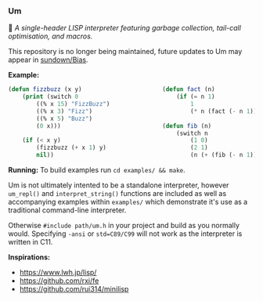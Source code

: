 ### Um

:city_sunrise: <i>A single-header LISP interpreter featuring garbage collection, tail-call optimisation, and macros.</i>

This repository is no longer being maintained, future updates to Um may appear in [sundown/Bias](https://github.com/sundown/Bias).

**Example:**

```lisp
(defun fizzbuzz (x y)                       (defun fact (n)
    (print (switch 0                            (if (= n 1)
        ((% x 15) "FizzBuzz")                       1
        ((% x 3) "Fizz")                            (* n (fact (- n 1)))))
        ((% x 5) "Buzz")
        (0 x)))                             (defun fib (n)
                                                (switch n
    (if (< x y)                                     (1 0)
        (fizzbuzz (+ x 1) y)                        (2 1)
        nil))                                       (n (+ (fib (- n 1)) (fib (- n 2))))))
```

**Running:**
To build examples run `cd examples/ && make`.

Um is not ultimately intented to be a standalone interpreter, however `um_repl()` and `interpret_string()` functions are included as well as accompanying examples within `examples/` which demonstrate it's use as a traditional command-line interpreter. 

Otherwise `#include path/um.h` in your project and build as you normally would. Specifying `-ansi` or `std=C89/C99` will not work as the interpreter is written in C11.

**Inspirations:**

-   https://www.lwh.jp/lisp/
-   https://github.com/rxi/fe
-   https://github.com/rui314/minilisp
